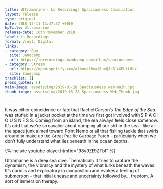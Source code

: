 ```yaml
---
title: Ultramarine - Lo Recordings Spaciousness Compilation
layout: release
type: original
date: 2018-12-11 11:47:57 +0000
hpTitle: Ultramarine
release-date: 16th November 2018
label: Lo Recordings
format: Vinyl, Digital
links:
- category: Buy
  site: Bandcamp
  url: https://lorecordings.bandcamp.com/album/spaciousness
- category: Stream
  url: https://open.spotify.com/album/16maj9nxQJsRJxXMUiLOhx
  site: Bandcamp
tracklist: []
press_quotes: []
main-image: assets/img/2019-03-28 Spaciousness web main.jpg
thumb-image: assets/img/2019-03-28_Spaciousness_Web_Thumb.jpg

---
```

It was either coincidence or fate that Rachel Carson’s _The Edge of the Sea_ was stuffed in a jacket pocket at the time we first got involved with S P A C I O U S N E S S. Coming from an island, the sea always feels close somehow. It’s odd that we’re so cavalier about dumping all our shit in the sea – like all the space junk aimed toward Point Nemo or all that fishing tackle that swirls around to make up the Great Pacific Garbage Patch – particularly when we don’t fully understand what lies beneath in the ocean depths. 

{% include youtube-player.html id="98y9ZE9ZTbI" %}
 
Ultramarine is a deep sea dive. Thematically it tries to capture the dynamism, the vibrancy and the mystery of what lurks beneath the waves. It’s curious and exploratory in composition and evokes a feeling of submersion – that initial unease and uncertainty followed by… freedom. A sort of immersion therapy.